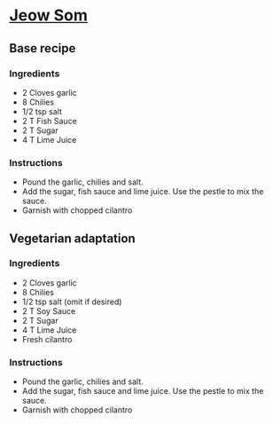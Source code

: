 # [Jeow Som](https://www.jenuinecuisine.com/spicydippingsauce/)

## Base recipe
### Ingredients
* 2 Cloves garlic
* 8 Chilies
* 1/2 tsp salt
* 2 T Fish Sauce
* 2 T Sugar
* 4 T Lime Juice

### Instructions
* Pound the garlic, chilies and salt.
* Add the sugar, fish sauce and lime juice. Use the pestle to mix the sauce.
* Garnish with chopped cilantro

## Vegetarian adaptation
### Ingredients
* 2 Cloves garlic
* 8 Chilies
* 1/2 tsp salt (omit if desired)
* 2 T Soy Sauce
* 2 T Sugar
* 4 T Lime Juice
* Fresh cilantro

### Instructions
* Pound the garlic, chilies and salt.
* Add the sugar, fish sauce and lime juice. Use the pestle to mix the sauce.
* Garnish with chopped cilantro

